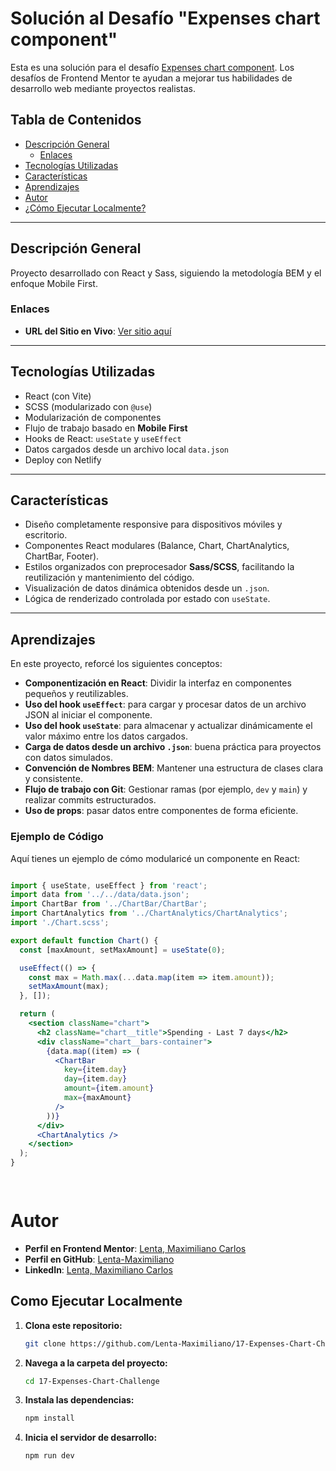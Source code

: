 # Solución al Desafío "Expenses chart component"

Esta es una solución para el desafío [Expenses chart component](https://www.frontendmentor.io/challenges/expenses-chart-component-e7yJBUdjwt). Los desafíos de Frontend Mentor te ayudan a mejorar tus habilidades de desarrollo web mediante proyectos realistas.

## Tabla de Contenidos
- [Descripción General](#descripción-general)
  - [Enlaces](#enlaces)
- [Tecnologías Utilizadas](#tecnologías-utilizadas)
- [Características](#características)
- [Aprendizajes](#aprendizajes)
- [Autor](#autor)
- [¿Cómo Ejecutar Localmente?](#como-ejecutar-localmente)

---

## Descripción General
Proyecto desarrollado con React y Sass, siguiendo la metodología BEM y el enfoque Mobile First.

### Enlaces
- **URL del Sitio en Vivo**: [Ver sitio aquí](https://17-expenses-chart-challenge.netlify.app/)

---

## Tecnologías Utilizadas
- React (con Vite)
- SCSS (modularizado con `@use`)
- Modularización de componentes
- Flujo de trabajo basado en **Mobile First**
- Hooks de React: `useState` y `useEffect`
- Datos cargados desde un archivo local `data.json`
- Deploy con Netlify

---

## Características
- Diseño completamente responsive para dispositivos móviles y escritorio.
- Componentes React modulares (Balance, Chart, ChartAnalytics, ChartBar, Footer).
- Estilos organizados con preprocesador **Sass/SCSS**, facilitando la reutilización y mantenimiento del código.
- Visualización de datos dinámica obtenidos desde un `.json`.
- Lógica de renderizado controlada por estado con `useState`.

---

## Aprendizajes
En este proyecto, reforcé los siguientes conceptos:
- **Componentización en React**: Dividir la interfaz en componentes pequeños y reutilizables.
- **Uso del hook `useEffect`**: para cargar y procesar datos de un archivo JSON al iniciar el componente.
- **Uso del hook `useState`**: para almacenar y actualizar dinámicamente el valor máximo entre los datos cargados.
- **Carga de datos desde un archivo `.json`**: buena práctica para proyectos con datos simulados.
- **Convención de Nombres BEM**: Mantener una estructura de clases clara y consistente.
- **Flujo de trabajo con Git**: Gestionar ramas (por ejemplo, `dev` y `main`) y realizar commits estructurados.
- **Uso de props**: pasar datos entre componentes de forma eficiente.

### Ejemplo de Código
Aquí tienes un ejemplo de cómo modularicé un componente en React:

```jsx

import { useState, useEffect } from 'react';
import data from '../../data/data.json'; 
import ChartBar from '../ChartBar/ChartBar';
import ChartAnalytics from '../ChartAnalytics/ChartAnalytics';
import './Chart.scss';

export default function Chart() {
  const [maxAmount, setMaxAmount] = useState(0);

  useEffect(() => {
    const max = Math.max(...data.map(item => item.amount));
    setMaxAmount(max);
  }, []);

  return (
    <section className="chart">
      <h2 className="chart__title">Spending - Last 7 days</h2>
      <div className="chart__bars-container">
        {data.map((item) => (
          <ChartBar 
            key={item.day} 
            day={item.day} 
            amount={item.amount} 
            max={maxAmount} 
          />
        ))}
      </div>
      <ChartAnalytics />
    </section>
  );
}

  
```

# Autor
- **Perfil en Frontend Mentor**: [Lenta, Maximiliano Carlos](https://www.frontendmentor.io/profile/Lenta-Maximiliano)
- **Perfil en GitHub**: [Lenta-Maximiliano](https://github.com/Lenta-Maximiliano)
- **LinkedIn**: [Lenta, Maximiliano Carlos](https://linkedin.com/in/Lenta-Maximiliano)

## Como Ejecutar Localmente

1. **Clona este repositorio:**
   ```bash
   git clone https://github.com/Lenta-Maximiliano/17-Expenses-Chart-Challenge.git

2. **Navega a la carpeta del proyecto:**
    ```bash
    cd 17-Expenses-Chart-Challenge

3. **Instala las dependencias:**
    ```bash
    npm install

4. **Inicia el servidor de desarrollo:**
    ```bash
    npm run dev